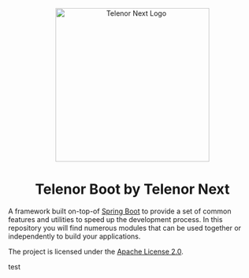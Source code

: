 <!--suppress HtmlDeprecatedAttribute -->
<div align="center">

<!--suppress CheckImageSize -->
<img src=".github/assets/next.png" height="312" alt="Telenor Next Logo" />

# Telenor Boot by Telenor Next

</div>

A framework built on-top-of [Spring Boot][springboot] to provide a set
of common features and utilities to speed up the development process.
In this repository you will find numerous modules that can be used
together or independently to build your applications.

The project is licensed under the [Apache License 2.0](./LICENSE).

<!-- Links -->
<!-- @formatter:off -->
[springboot]: https://spring.io/projects/spring-boot
<!-- @formatter:on -->

test
